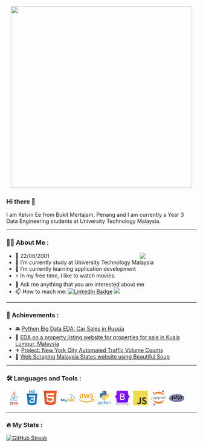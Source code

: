 
<div id="header" align="center">
 <img src="[https://giphy.com/embed/scZPhLqaVOM1qG4lT9](https://media.giphy.com/media/scZPhLqaVOM1qG4lT9/giphy.gif)" width="480" height="480" frameBorder="0" class="giphy-embed" allowFullScreen></img>
</div>

### Hi there 👋
I am Kelvin Ee from Bukit Mertajam, Penang and I am currently a Year 3 Data Engineering students at University Technology Malaysia.

---
### :woman_technologist: About Me :
<img align="right" width="30%" src="https://media.giphy.com/media/2IudUHdI075HL02Pkk/giphy.gif">

- 📆 22/06/2001
- 👯 I’m currently study at University Technology Malaysia
- 🌱 I’m currently learning application development
- ⚡ In my free time, I like to watch movies.
- 💬 Ask me anything that you are interested about me
- 📫 How to reach me: [![Linkedin Badge](https://img.shields.io/badge/-kelvinee-blue?style=flat&logo=Linkedin&logoColor=white)](https://www.linkedin.com/in/kelvin-ee-862909255/) <a href="mailto:kelvinee2001@gmail.com"><img src="https://img.shields.io/badge/kelvinee2001@gmail.com-D14836?style=flat&logo=gmail&logoColor=white"> </a>

---

### 🏅 Achievements :
- 🚘 [Python Big Data EDA: Car Sales in Russia](https://github.com/Kelvinnn-2/Python-big-data/tree/main/Assignment%201/Boboiboy)
- 🏥 [EDA on a property listing website for properties for sale in Kuala Lumpur, Malaysia](https://github.com/Kelvinnn-2/Python_EDA/tree/main/Malaysia%20EDA/Boboiboy)
- ✈ [Project: New York City Automated Traffic Volume Counts](https://github.com/drshahizan/Python-big-data/tree/main/Project/QwQ)
- 🛒 [Web Scraping Malaysia States website using Beautiful Soup](https://github.com/Kelvinnn-2/python-web/tree/main/beautiful-soup/QwQ)

---
### :hammer_and_wrench: Languages and Tools :
<div>
  <img src="https://github.com/devicons/devicon/blob/master/icons/java/java-original-wordmark.svg" title="Java" alt="Java" width="40" height="40"/>&nbsp;
  <img src="https://github.com/devicons/devicon/blob/master/icons/css3/css3-plain-wordmark.svg"  title="CSS3" alt="CSS" width="40" height="40"/>&nbsp;
  <img src="https://github.com/devicons/devicon/blob/master/icons/html5/html5-original.svg" title="HTML5" alt="HTML" width="40" height="40"/>&nbsp;
  <img src="https://github.com/devicons/devicon/blob/master/icons/mysql/mysql-original-wordmark.svg" title="MySQL"  alt="MySQL" width="40" height="40"/>&nbsp;
  <img src="https://github.com/devicons/devicon/blob/master/icons/amazonwebservices/amazonwebservices-plain-wordmark.svg" title="AWS" alt="AWS" width="40" height="40"/>&nbsp;
  <img src="https://raw.githubusercontent.com/devicons/devicon/master/icons/python/python-original-wordmark.svg" title="Python" **alt="Python" width="40" height="40"/>&nbsp;
  <img src="https://raw.githubusercontent.com/devicons/devicon/master/icons/bootstrap/bootstrap-original-wordmark.svg" title="Bootstrap" **alt="Bootstrap" width="40" height="40"/>&nbsp;
  <img src="https://raw.githubusercontent.com/devicons/devicon/master/icons/javascript/javascript-original.svg" title="Javascript" **alt="Javascript" width="40" height="40"/>&nbsp;
  <img src="https://raw.githubusercontent.com/devicons/devicon/master/icons/jupyter/jupyter-original-wordmark.svg" title="Jupyter" **alt="Jupyter" width="40" height="40"/>&nbsp;
  <img src="https://raw.githubusercontent.com/devicons/devicon/master/icons/php/php-original.svg" title="PHP" **alt="PHP" width="40" height="40"/>
</div>

---
### :fire: My Stats :
[![GitHub Streak](http://github-readme-streak-stats.herokuapp.com?user=peiyu00)](https://git.io/streak-stats)
